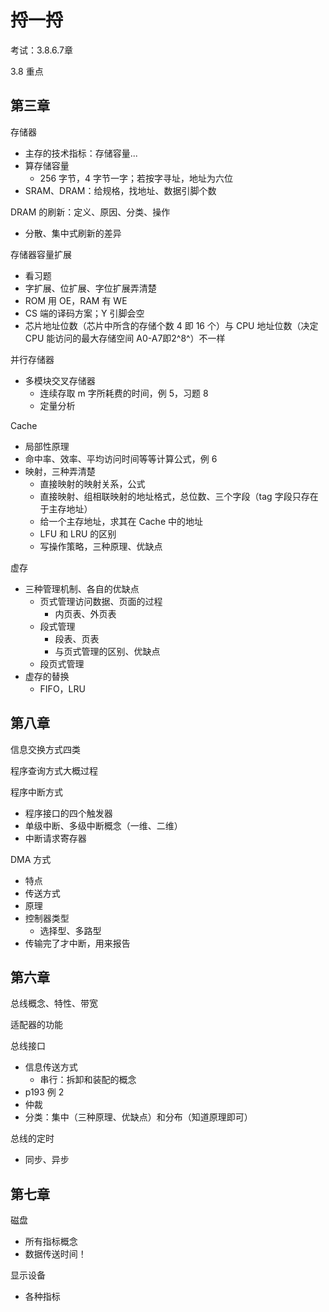 # 捋一捋

考试：3.8.6.7章

3.8 重点

## 第三章

存储器

- 主存的技术指标：存储容量...
- 算存储容量
    - 256 字节，4 字节一字；若按字寻址，地址为六位
- SRAM、DRAM：给规格，找地址、数据引脚个数

DRAM 的刷新：定义、原因、分类、操作

- 分散、集中式刷新的差异

存储器容量扩展

- 看习题
- 字扩展、位扩展、字位扩展弄清楚
- ROM 用 OE，RAM 有 WE
- CS 端的译码方案；Y 引脚会空
- 芯片地址位数（芯片中所含的存储个数 4 即 16 个）与 CPU 地址位数（决定 CPU 能访问的最大存储空间 A0-A7即2^8^）不一样

并行存储器

- 多模块交叉存储器
    - 连续存取 m 字所耗费的时间，例 5，习题 8
    - 定量分析

Cache

- 局部性原理
- 命中率、效率、平均访问时间等等计算公式，例 6
- 映射，三种弄清楚
    - 直接映射的映射关系，公式
    - 直接映射、组相联映射的地址格式，总位数、三个字段（tag 字段只存在于主存地址）
    - 给一个主存地址，求其在 Cache 中的地址
    - LFU 和 LRU 的区别
    - 写操作策略，三种原理、优缺点

虚存

- 三种管理机制、各自的优缺点
    - 页式管理访问数据、页面的过程
        - 内页表、外页表
    - 段式管理
        - 段表、页表
        - 与页式管理的区别、优缺点
    - 段页式管理
- 虚存的替换
    - FIFO，LRU

## 第八章

信息交换方式四类

程序查询方式大概过程

程序中断方式

- 程序接口的四个触发器
- 单级中断、多级中断概念（一维、二维）
- 中断请求寄存器

DMA 方式

- 特点
- 传送方式
- 原理
- 控制器类型
    - 选择型、多路型
- 传输完了才中断，用来报告

## 第六章

总线概念、特性、带宽

适配器的功能

总线接口

- 信息传送方式
    - 串行：拆卸和装配的概念
- p193 例 2
- 仲裁
- 分类：集中（三种原理、优缺点）和分布（知道原理即可）

总线的定时

- 同步、异步

## 第七章

磁盘

- 所有指标概念
- 数据传送时间！

显示设备

- 各种指标